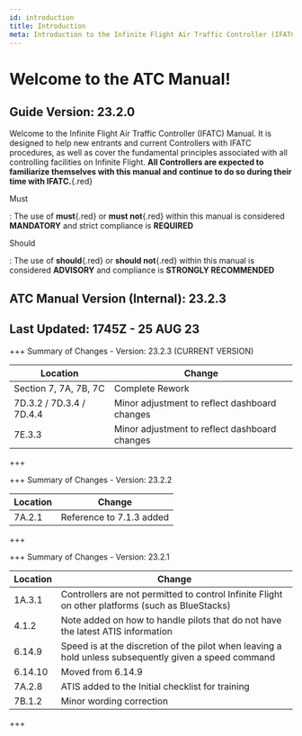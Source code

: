 ```yaml
---
id: introduction
title: Introduction
meta: Introduction to the Infinite Flight Air Traffic Controller (IFATC) Manual.
---
```


# Welcome to the ATC Manual!



## Guide Version: 23.2.0



Welcome to the Infinite Flight Air Traffic Controller (IFATC) Manual. It is designed to help new entrants and current Controllers with IFATC procedures, as well as cover the fundamental principles associated with all controlling facilities on Infinite Flight. **All Controllers are expected to familiarize themselves with this manual and continue to do so during their time with IFATC.**{.red}



Must

: The use of **must**{.red} or **must not**{.red} within this manual is considered **MANDATORY** and strict compliance is **REQUIRED**

Should

: The use of **should**{.red} or **should not**{.red} within this manual is considered **ADVISORY** and compliance is **STRONGLY RECOMMENDED**



## ATC Manual Version (Internal): 23.2.3

## Last Updated: 1745Z - 25 AUG 23



+++ Summary of Changes - Version: 23.2.3 (CURRENT VERSION)

| Location                 | Change                                        |
| ------------------------ | --------------------------------------------- |
| Section 7, 7A, 7B, 7C    | Complete Rework                               |
| 7D.3.2 / 7D.3.4 / 7D.4.4 | Minor adjustment to reflect dashboard changes |
| 7E.3.3                   | Minor adjustment to reflect dashboard changes |

+++



+++ Summary of Changes - Version: 23.2.2

| Location | Change                   |
| -------- | ------------------------ |
| 7A.2.1   | Reference to 7.1.3 added |

+++



+++ Summary of Changes - Version: 23.2.1

| Location | Change                                                       |
| -------- | ------------------------------------------------------------ |
| 1A.3.1   | Controllers are not permitted to control Infinite Flight on other platforms (such as BlueStacks) |
| 4.1.2    | Note added on how to handle pilots that do not have the latest ATIS information |
| 6.14.9   | Speed is at the discretion of the pilot when leaving a hold unless subsequently given a speed command |
| 6.14.10  | Moved from 6.14.9                                            |
| 7A.2.8   | ATIS added to the Initial checklist for training             |
| 7B.1.2   | Minor wording correction                                     |

+++

